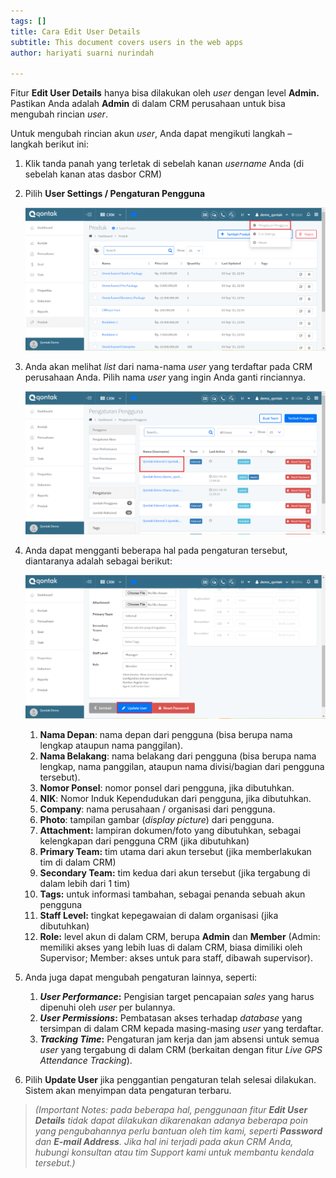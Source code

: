 ```yaml
---
tags: []
title: Cara Edit User Details
subtitle: This document covers users in the web apps
author: hariyati suarni nurindah

---
```

Fitur **Edit User Details** hanya bisa dilakukan oleh _user_ dengan level **Admin.** Pastikan Anda adalah **Admin** di dalam CRM perusahaan untuk bisa mengubah rincian _user_.

Untuk mengubah rincian akun _user_, Anda dapat mengikuti langkah – langkah berikut ini:

1. Klik tanda panah yang terletak di sebelah kanan _username_ Anda (di sebelah kanan atas dasbor CRM)
2. Pilih **User Settings / Pengaturan Pengguna**

   ![](/uploads/pengguna1.PNG)
3. Anda akan melihat _list_ dari nama-nama _user_ yang terdaftar pada CRM perusahaan Anda. Pilih nama _user_ yang ingin Anda ganti rinciannya.

   ![](/uploads/editpengguna1.PNG)
4. Anda dapat mengganti beberapa hal pada pengaturan tersebut, diantaranya adalah sebagai berikut:

   ![](/uploads/editpengguna2.PNG)
    1. **Nama Depan**: nama depan dari pengguna (bisa berupa nama lengkap ataupun nama panggilan).
    2. **Nama Belakang**: nama belakang dari pengguna (bisa berupa nama lengkap, nama panggilan, ataupun nama divisi/bagian dari pengguna tersebut).
    3. **Nomor Ponsel**: nomor ponsel dari pengguna, jika dibutuhkan.
    4. **NIK**: Nomor Induk Kependudukan dari pengguna, jika dibutuhkan.
    5. **Company**: nama perusahaan / organisasi dari pengguna.
    6. **Photo**: tampilan gambar (_display picture_) dari pengguna.
    7. **Attachment:** lampiran dokumen/foto yang dibutuhkan, sebagai kelengkapan dari pengguna CRM (jika dibutuhkan)
    8. **Primary Team:** tim utama dari akun tersebut (jika memberlakukan tim di dalam CRM)
    9. **Secondary Team:** tim kedua dari akun tersebut (jika tergabung di dalam lebih dari 1 tim)
   10. **Tags:** untuk informasi tambahan, sebagai penanda sebuah akun pengguna
   11. **Staff Level:** tingkat kepegawaian di dalam organisasi (jika dibutuhkan)
   12. **Role:** level akun di dalam CRM, berupa **Admin** dan **Member** (Admin: memiliki akses yang lebih luas di dalam CRM, biasa dimiliki oleh Supervisor; Member: akses untuk para staff, dibawah supervisor).
5. Anda juga dapat mengubah pengaturan lainnya, seperti:
   1. **_User Performance_:** Pengisian target pencapaian _sales_ yang harus dipenuhi oleh _user_ per bulannya.
   2. **_User Permissions_:** Pembatasan akses terhadap _database_ yang tersimpan di dalam CRM kepada masing-masing _user_ yang terdaftar.
   3. **_Tracking Time_:** Pengaturan jam kerja dan jam absensi untuk semua _user_ yang tergabung di dalam CRM (berkaitan dengan fitur _Live GPS Attendance Tracking_).
6. Pilih **Update User** jika penggantian pengaturan telah selesai dilakukan. Sistem akan menyimpan data pengaturan terbaru.

> _(Important Notes: pada beberapa hal, penggunaan fitur **Edit User Details** tidak dapat dilakukan dikarenakan adanya beberapa poin yang pengubahannya perlu bantuan oleh tim kami, seperti **Password** dan **E-mail Address**. Jika hal ini terjadi pada akun CRM Anda, hubungi konsultan atau tim Support kami untuk membantu kendala tersebut.)_